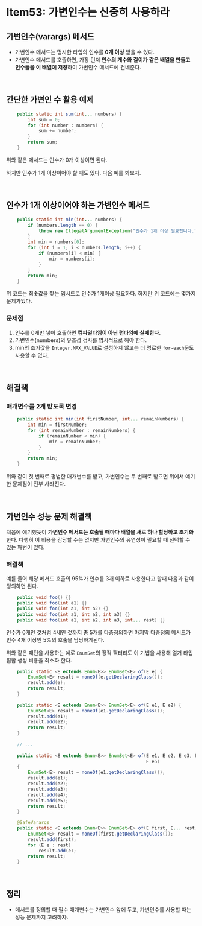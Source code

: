 # Item53: 가변인수는 신중히 사용하라

## 가변인수(varargs) 메서드

- 가변인수 메서드는 명시한 타입의 인수를 **0개 이상** 받을 수 있다.
- 가변인수 메서드를 호출하면, 가장 먼저 **인수의 개수와 길이가 같은 배열을 만들고 인수들을 이 배열에 저장**하여 가변인수 메서드에 건네준다.

</br >

## 간단한 가변인 수 활용 예제

~~~java
    public static int sum(int... numbers) {
        int sum = 0;
        for (int number : numbers) {
            sum += number;
        }
        return sum;
    }
~~~

위와 같은 메서드는 인수가 0개 이상이면 된다.

하지만 인수가 1개 이상이어야 할 때도 있다. 다음 예를 봐보자.

</br >

## 인수가 1개 이상이어야 하는 가변인수 메서드

~~~java
    public static int min(int... numbers) {
        if (numbers.length == 0) {
            throw new IllegalArgumentException("인수가 1개 이상 필요합니다.");
        }
        int min = numbers[0];
        for (int i = 1; i < numbers.length; i++) {
            if (numbers[i] < min) {
                min = numbers[i];
            }
        }
        return min;
    }
~~~

위 코드는 최솟값을 찾는 멤서드로 인수가 1개이상 필요하다. 하지만 위 코드에는 몇가지 문제가있다.

### 문제점

1. 인수를 0개만 넣어 호출하면 **컴파일타임이 아닌 런타임에 실패한다.**
2. 가변인수(numbers)의 유효성 검사를 명시적으로 해야 한다.
3. min의 초기값을 `Integer.MAX_VALUE`로 설정하지 않고는 더 명료한 `for-each`문도 사용할 수 없다.

</br >

## 해결책

### 매개변수를 2개 받도록 변경

~~~java
    public static int min(int firstNumber, int... remainNumbers) {
        int min = firstNumber;
        for (int remainNumber : remainNumbers) {
            if (remainNumber < min) {
                min = remainNumber;
            }
        }
        return min;
    }
~~~

위와 같이 첫 번째로 평범한 매개변수를 받고, 가변인수는 두 번째로 받으면 위에서 얘기한 문제점이 전부 사라진다.

</br >

## 가변인수 성능 문제 해결책

처음에 얘기했듯이 **가변인수 메서드는 호출될 때마다 배열을 새로 하나 할당하고 초기화**한다. 다행히 이 비용을 감당할 수는 없지만 가변인수의 유연성이 필요할 때 선택할 수 있는 패턴이 있다.

### 해결책

예를 들어 해당 메서드 호출의 95%가 인수를 3개 이하로 사용한다고 할때 다음과 같이 정의하면 된다.

~~~java
    public void foo() {}
    public void foo(int a1) {}
    public void foo(int a1, int a2) {}
    public void foo(int a1, int a2, int a3) {}
    public void foo(int a1, int a2, int a3, int... rest) {}
~~~

인수가 0개인 것처럼 4새인 것까지 총 5개를 다중정의하면 마지막 다중정의 메서드가 인수 4개 이상인 5%의 호출을 담당하게된다.

위와 같은 패턴을 사용하는 예로 `EnumSet`의 정적 팩터리도 이 기법을 사용해 열거 타입 집합 생성 비용을 최소화 한다.

~~~java
    public static <E extends Enum<E>> EnumSet<E> of(E e) {
        EnumSet<E> result = noneOf(e.getDeclaringClass());
        result.add(e);
        return result;
    }
    
    public static <E extends Enum<E>> EnumSet<E> of(E e1, E e2) {
        EnumSet<E> result = noneOf(e1.getDeclaringClass());
        result.add(e1);
        result.add(e2);
        return result;
    }
    
    // ...
    
    public static <E extends Enum<E>> EnumSet<E> of(E e1, E e2, E e3, E e4,
                                                    E e5)
    {
        EnumSet<E> result = noneOf(e1.getDeclaringClass());
        result.add(e1);
        result.add(e2);
        result.add(e3);
        result.add(e4);
        result.add(e5);
        return result;
    }

    @SafeVarargs
    public static <E extends Enum<E>> EnumSet<E> of(E first, E... rest) {
        EnumSet<E> result = noneOf(first.getDeclaringClass());
        result.add(first);
        for (E e : rest)
            result.add(e);
        return result;
    }
~~~

</br >

## 정리

- 메서드를 정의할 때 필수 매개변수는 가변인수 앞에 두고, 가변인수를 사용할 때는 성능 문제까지 고려하자.